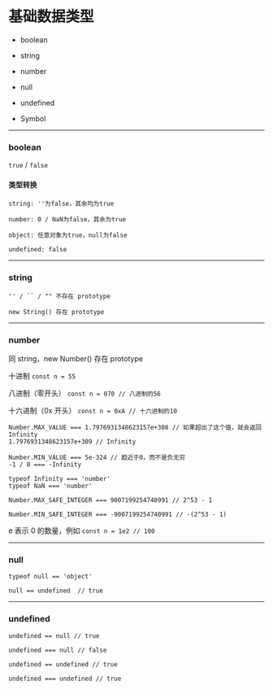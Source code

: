 # 基础数据类型

- boolean

- string

- number

- null

- undefined

- Symbol

---

### boolean

`true` / `false`

#### 类型转换

    string: ''为false，其余均为true

    number: 0 / NaN为false，其余为true

    object: 任意对象为true，null为false

    undefined: false

---

### string

    '' / `` / "" 不存在 prototype

    new String() 存在 prototype

---

### number

同 string，new Number() 存在 prototype

十进制 `const n = 55`

八进制（零开头） `const n = 070 // 八进制的56`

十六进制（0x 开头） `const n = 0xA // 十六进制的10`

    Number.MAX_VALUE === 1.7976931348623157e+308 // 如果超出了这个值，就会返回Infinity
    1.7976931348623157e+309 // Infinity

    Number.MIN_VALUE === 5e-324 // 趋近于0，而不是负无穷
    -1 / 0 === -Infinity

```
typeof Infinity === 'number'
typeof NaN === 'number'
```

    Number.MAX_SAFE_INTEGER === 9007199254740991 // 2^53 - 1

    Number.MIN_SAFE_INTEGER === -9007199254740991 // -(2^53 - 1)

e 表示 0 的数量，例如 `const n = 1e2 // 100`

---

### null

    typeof null == 'object'

    null == undefined  // true

---

### undefined

    undefined == null // true

    undefined === null // false

    undefined == undefined // true

    undefined === undefined // true
